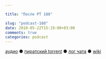 ```yaml
---

title: "После РТ 188"

slug: "podcast-188"
date: 2010-05-22T15:19:00+03:00
comments: true
categories: podcast
---
```

[аудио](http://cdn.radio-t.com/rt188post.mp3) ● [пиратский torrent](http://pirates.radio-t.com/torrents/rt188post.mp3.torrent) ● [лог чата](http://chat.radio-t.com/logs/radio-t-188.html) ● [wiki](http://wiki.radio-t.com/%D0%9F%D0%BE%D1%81%D0%BB%D0%B5_%D0%A0%D0%A2_188)<audio src="http://cdn.radio-t.com/rt188post.mp3" preload="none">

